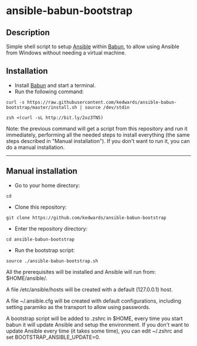 # ansible-babun-bootstrap

## Description

Simple shell script to setup [Ansible](http://www.ansible.com/) within [Babun](http://babun.github.io/), to allow using Ansible from Windows without needing a virtual machine.

## Installation

* Install [Babun](http://babun.github.io/) and start a terminal.
* Run the following command:

```
curl -s https://raw.githubusercontent.com/kedwards/ansible-babun-bootstrap/master/install.sh | source /dev/stdin
```
```
zsh <(curl -sL http://bit.ly/2oz3TN5)
```

Note: the previous command will get a script from this repository and run it immediately, performing all the needed
steps to install everything (the same steps described in "Manual installation").
If you don't want to run it, you can do a manual installation.

-----

## Manual installation

* Go to your home directory:

```
cd
```

* Clone this repository:

```
git clone https://github.com/kedwards/ansible-babun-bootstrap
```

* Enter the repository directory:

```
cd ansible-babun-bootstrap
```

* Run the bootstrap script:

```
source ./ansible-babun-bootstrap.sh
```

All the prerequisites will be installed and Ansible will run from: $HOME/ansible/.

A file /etc/ansible/hosts will be created with a default (127.0.0.1) host.

A file ~/.ansible.cfg will be created with default configurations, including setting paramiko as the transport to allow
using passwords.

A bootstrap script will be added to .zshrc in $HOME, every time you start babun it will update Ansible and setup the
environment. If you don't want to update Ansible every time (it takes some time), you can edit ~/.zshrc and set
BOOTSTRAP_ANSIBLE_UPDATE=0.
